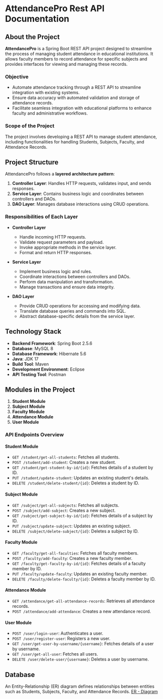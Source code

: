 # AttendancePro Rest API Documentation 

## About the Project

**AttendancePro** is a Spring Boot REST API project designed to streamline the process of managing student attendance in educational institutions. It allows faculty members to record attendance for specific subjects and provides interfaces for viewing and managing these records.

### Objective

- Automate attendance tracking through a REST API to streamline integration with existing systems.
- Ensure data accuracy with automated validation and storage of attendance records.
- Facilitate seamless integration with educational platforms to enhance faculty and administrative workflows.

### Scope of the Project

The project involves developing a REST API to manage student attendance, including functionalities for handling Students, Subjects, Faculty, and Attendance Records.


## Project Structure

AttendancePro follows a **layered architecture pattern**:

1. **Controller Layer**: Handles HTTP requests, validates input, and sends responses.
2. **Service Layer**: Contains business logic and coordinates between controllers and DAOs.
3. **DAO Layer**: Manages database interactions using CRUD operations.

### Responsibilities of Each Layer

- **Controller Layer**
  - Handle incoming HTTP requests.
  - Validate request parameters and payload.
  - Invoke appropriate methods in the service layer.
  - Format and return HTTP responses.

- **Service Layer**
  - Implement business logic and rules.
  - Coordinate interactions between controllers and DAOs.
  - Perform data manipulation and transformation.
  - Manage transactions and ensure data integrity.

- **DAO Layer**
  - Provide CRUD operations for accessing and modifying data.
  - Translate database queries and commands into SQL.
  - Abstract database-specific details from the service layer.


## Technology Stack

- **Backend Framework**: Spring Boot 2.5.6
- **Database**: MySQL 8
- **Database Framework**: Hibernate 5.6
- **Java**: JDK 17
- **Build Tool**: Maven
- **Development Environment**: Eclipse
- **API Testing Tool**: Postman


## Modules in the Project

1. **Student Module**
2. **Subject Module**
3. **Faculty Module**
4. **Attendance Module**
5. **User Module**

### API Endpoints Overview

#### **Student Module**
- `GET /student/get-all-students`: Fetches all students.
- `POST /student/add-student`: Creates a new student.
- `GET /student/get-student-by-id/{id}`: Fetches details of a student by ID.
- `PUT /student/update-student`: Updates an existing student's details.
- `DELETE /student/delete-student/{id}`: Deletes a student by ID.

#### **Subject Module**
- `GET /subject/get-all-subjects`: Fetches all subjects.
- `POST /subject/add-subject`: Creates a new subject.
- `GET /subject/get-subject-by-id/{id}`: Fetches details of a subject by ID.
- `PUT /subject/update-subject`: Updates an existing subject.
- `DELETE /subject/delete-subject/{id}`: Deletes a subject by ID.

#### **Faculty Module**
- `GET /faculty/get-all-faculties`: Fetches all faculty members.
- `POST /faculty/add-faculty`: Creates a new faculty member.
- `GET /faculty/get-faculty-by-id/{id}`: Fetches details of a faculty member by ID.
- `PUT /faculty/update-faculty`: Updates an existing faculty member.
- `DELETE /faculty/delete-faculty/{id}`: Deletes a faculty member by ID.

#### **Attendance Module**
- `GET /attendance/get-all-attendance-records`: Retrieves all attendance records.
- `POST /attendance/add-attendance`: Creates a new attendance record.

#### **User Module**
- `POST /user/login-user`: Authenticates a user.
- `POST /user/register-user`: Registers a new user.
- `GET /user/get-user-by-username/{username}`: Fetches details of a user by username.
- `GET /user/get-all-user`: Fetches all users.
- `DELETE /user/delete-user/{username}`: Deletes a user by username.


## Database

An Entity-Relationship (ER) diagram defines relationships between entities such as Students, Subjects, Faculty, and Attendance Records. 
[ER - Diagram]()


